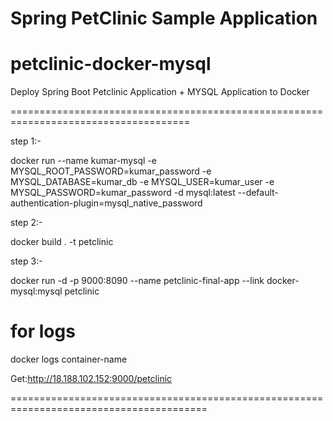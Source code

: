 # Spring PetClinic Sample Application

# petclinic-docker-mysql


Deploy Spring Boot Petclinic Application + MYSQL Application to Docker


=====================================================================================


step 1:-  



docker run --name kumar-mysql -e MYSQL_ROOT_PASSWORD=kumar_password -e MYSQL_DATABASE=kumar_db -e MYSQL_USER=kumar_user -e MYSQL_PASSWORD=kumar_password -d mysql:latest --default-authentication-plugin=mysql_native_password


step 2:-   

docker build . -t petclinic


step 3:-

docker run -d -p 9000:8090 --name petclinic-final-app --link docker-mysql:mysql petclinic   


for logs
===========
docker logs container-name


Get:http://18.188.102.152:9000/petclinic

========================================================================================
